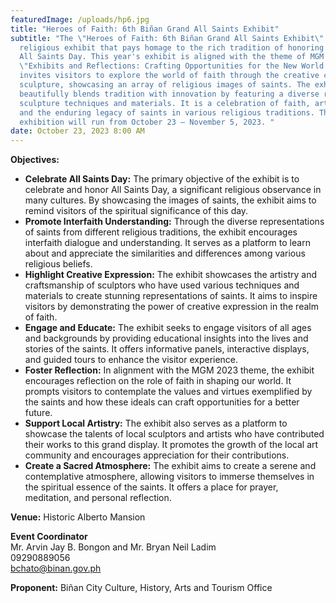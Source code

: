 ```yaml
---
featuredImage: /uploads/hp6.jpg
title: "Heroes of Faith: 6th Biñan Grand All Saints Exhibit"
subtitle: "The \"Heroes of Faith: 6th Biñan Grand All Saints Exhibit\" is a
  religious exhibit that pays homage to the rich tradition of honoring saints on
  All Saints Day. This year's exhibit is aligned with the theme of MGM 2023,
  \"Exhibits and Reflections: Crafting Opportunities for the New World.\" It
  invites visitors to explore the world of faith through the creative craft of
  sculpture, showcasing an array of religious images of saints. The exhibit
  beautifully blends tradition with innovation by featuring a diverse range of
  sculpture techniques and materials. It is a celebration of faith, artistry,
  and the enduring legacy of saints in various religious traditions. The
  exhibition will run from October 23 – November 5, 2023. "
date: October 23, 2023 8:00 AM
---
```

**O﻿bjectives:**

* **Celebrate All Saints Day:** The primary objective of the exhibit is to celebrate and honor All Saints Day, a significant religious observance in many cultures. By showcasing the images of saints, the exhibit aims to remind visitors of the spiritual significance of this day.
* **Promote Interfaith Understanding:** Through the diverse representations of saints from different religious traditions, the exhibit encourages interfaith dialogue and understanding. It serves as a platform to learn about and appreciate the similarities and differences among various religious beliefs.
* **Highlight Creative Expression:** The exhibit showcases the artistry and craftsmanship of sculptors who have used various techniques and materials to create stunning representations of saints. It aims to inspire visitors by demonstrating the power of creative expression in the realm of faith.
* **Engage and Educate:** The exhibit seeks to engage visitors of all ages and backgrounds by providing educational insights into the lives and stories of the saints. It offers informative panels, interactive displays, and guided tours to enhance the visitor experience.
* **Foster Reflection:** In alignment with the MGM 2023 theme, the exhibit encourages reflection on the role of faith in shaping our world. It prompts visitors to contemplate the values and virtues exemplified by the saints and how these ideals can craft opportunities for a better future.
* **Support Local Artistry:** The exhibit also serves as a platform to showcase the talents of local sculptors and artists who have contributed their works to this grand display. It promotes the growth of the local art community and encourages appreciation for their contributions.
* **Create a Sacred Atmosphere:** The exhibit aims to create a serene and contemplative atmosphere, allowing visitors to immerse themselves in the spiritual essence of the saints. It offers a place for prayer, meditation, and personal reflection.

**V﻿enue:** Historic Alberto Mansion

**E﻿vent Coordinator**\
Mr. Arvin Jay B. Bongon and Mr. Bryan Neil Ladim\
09290889056\
bchato@binan.gov.ph

**P﻿roponent:** Biñan City Culture, History, Arts and Tourism Office